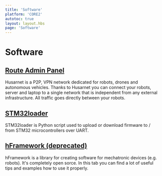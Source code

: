```yaml
---
title: 'Software'
platform: 'CORE2'
autotoc: true
layout: layout.hbs
page: 'Software'
---
```



# Software #

## [Route Admin Panel](https://husarion.com/software/route-admin-panel/) ##

Husarnet is a P2P, VPN network dedicated for robots, drones and autonomous vehicles. Thanks to Husarnet you can connect your robots, server and laptop to a single network that is independent from any external infrastructure. All traffic goes directly between your robots. 

## [STM32loader](https://husarion.com/software/stm32loader/) ##

STM32loader is Python script used to upload or download firmware to / from STM32 microcontrollers over UART.

## [hFramework (deprecated)](https://husarion.com/software/hframework/) ##

hFramework is a library for creating software for mechatronic devices (e.g. robots). It's completely open sorce. In this tab you can find a lot of useful tips and examples how to use it properly. 